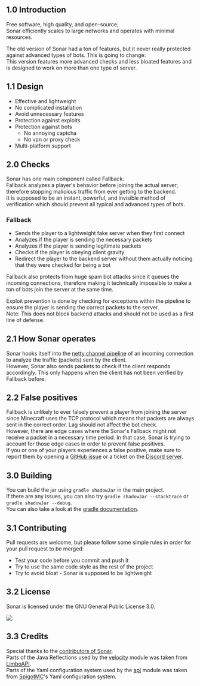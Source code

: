 <html lang="en">
  <body>
    <h2>1.0 Introduction</h2>
    <p>
      Free software, high quality, and open-source;
      <br>
      Sonar efficiently scales to large networks and operates with minimal resources.
      <br>
      <p>
        The old version of Sonar had a ton of features, but it never really protected
        against advanced types of bots. This is going to change:
        <br>
        This version features more advanced checks and less bloated features
        and is designed to work on more than one type of server.
      </p>
    </p>
    <h2>1.1 Design</h2>
    <ul>
      <li>
        Effective and lightweight
      </li>
      <li>
        No complicated installation
      </li>
      <li>
        Avoid unnecessary features
      </li>
      <li>
        Protection against exploits
      </li>
      <li>
        Protection against bots
        <ul>
          <li>
            No annoying captcha
          </li>
          <li>
            No vpn or proxy check
          </li>
        </ul>
      </li>
      <li>
        Multi-platform support
      </li>
    </ul>
    <h2>2.0 Checks</h2>
    <p>
      Sonar has one main component called Fallback.
      <br>
      Fallback analyzes a player's behavior before joining the actual server; therefore
      stopping malicious traffic from ever getting to the backend.
      <br>
      It is supposed to be an instant, powerful, and invisible method of verification
      which should prevent all typical and advanced types of bots.
      <br>
      <h3>Fallback</h3>
      <ul>
        <li>
          Sends the player to a lightweight fake server when they first connect
        </li>
        <li>
          Analyzes if the player is sending the necessary packets
        </li>
        <li>
          Analyzes if the player is sending legitimate packets
        </li>
        <li>
          Checks if the player is obeying client gravity
        </li>
        <li>
          Redirect the player to the backend server without them actually noticing that they
          were checked for being a bot
        </li>
      </ul>
      Fallback also protects from huge spam bot attacks since it queues the incoming connections,
      therefore making it technically impossible to make a ton of bots join the server at the same time.
    </p>
    <p>
      Exploit prevention is done by checking for exceptions within the pipeline to ensure
      the player is sending the correct packets to the server.
      <br>
      Note: This does not block backend attacks and should not be used as a first line of defense.
    </p>
    <h2>2.1 How Sonar operates</h2>
    <p>
      Sonar hooks itself into the <a href="https://netty.io/4.1/api/io/netty/channel/ChannelPipeline.html">netty channel pipeline</a> of an
      incoming connection to analyze the traffic (packets) sent by the client.
      <br>
      However, Sonar also sends packets to check if the client responds accordingly.
      This only happens when the client has not been verified by Fallback before.
    </p>
    <h2>2.2 False positives</h2>
    <p>
      Fallback is unlikely to ever falsely prevent a player from joining the server
      since Minecraft uses the TCP protocol which means that packets are always sent in the
      correct order. Lag should not affect the bot check.
      <br>
      However, there are edge cases where the Sonar's Fallback might not receive a packet
      in a necessary time period. In that case, Sonar is trying to account for those edge
      cases in order to prevent false positives.
      <br>
      If you or one of your players experiences a false positive, make sure to report them
      by opening a <a href="https://github.com/jonesdevelopment/sonar-antibot/issues">GitHub issue</a> or a ticket on the <a href="https://discord.jonesdev.xyz/">Discord server</a>.
    </p>
    <h2>3.0 Building</h2>
    <p>
      You can build the jar using <code>gradle shadowJar</code> in the main project.
      <br>
      If there are any issues, you can also try <code>gradle shadowJar --stacktrace</code>
      or <code>gradle shadowJar --debug</code>.
      <br>
      You can also take a look at the <a href="https://docs.gradle.org/current/userguide/userguide.html">gradle documentation</a>.
    </p>
    <h2>3.1 Contributing</h2>
    Pull requests are welcome, but please follow some simple rules in order for your
    pull request to be merged:
    <br>
    <ul>
      <li>
        Test your code before you commit and push it
      </li>
      <li>
        Try to use the same code style as the rest of the project
      </li>
      <li>
        Try to avoid bloat - Sonar is supposed to be lightweight
      </li>
    </ul>
    <h2>3.2 License</h2>
    <p>
      Sonar is licensed under the GNU General Public License 3.0.
    </p>
    <a href="https://www.gnu.org/licenses/gpl-3.0"><img src="https://img.shields.io/badge/License-GPLv3-blue.svg"/></a>
    <h2>3.3 Credits</h2>
    <p>
      Special thanks to the <a href="https://github.com/jonesdevelopment/sonar-antibot/graphs/contributors">contributors of Sonar</a>.
      <br>
      Parts of the Java Reflections used by the <a href="https://github.com/jonesdevelopment/sonar-antibot/tree/main/velocity">velocity</a> module was taken from <a href="https://github.com/Elytrium/LimboAPI">LimboAPI</a>.
      <br>
      Parts of the Yaml configuration system used by the <a href="https://github.com/jonesdevelopment/sonar-antibot/tree/main/api">api</a> module was taken from <a href="https://github.com/SpigotMC">SpigotMC</a>'s Yaml configuration system.
    </p> 
  </body>
</html>
